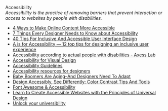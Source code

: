 Accessibility  
_Accessibility is the practice of removing barriers that prevent interaction or access to websites by people with disabilities._  

*   [4 Ways to Make Online Content More Accessible](http://www.uxbooth.com/articles/4-ways-to-make-online-content-more-accessible/)  
*   [7 Things Every Designer Needs to Know about Accessibility](https://medium.com/salesforce-ux/7-things-every-designer-needs-to-know-about-accessibility-64f105f0881b#.tvhahmv5g)  
*   [40 Tips For Inclusive And Accessible User Interface Design](https://trydesignlab.com/blog/40-tips-inclusion-accessibility-user-interface-design/)  
*   [A is for Accessibility — 12 top tips for designing an inclusive user experience](https://uxdesign.cc/the-a-to-z-of-ux-a-is-for-accessibility-12-top-tips-for-designing-an-inclusive-user-experience-667eedaf5bca)  
*   [Accessibility according to actual people with disabilities - Axess Lab](https://axesslab.com/accessibility-according-to-pwd/)  
*   [Accessibility for Visual Design](http://www.uxbooth.com/articles/accessibility-visual-design/)  
*   [Accessibility Guidelines](http://accessibility.voxmedia.com/)
*   [Accessibility resources for designers](http://www.iamnotmypixels.com/accessibility-resources-for-designers/)  
*   [Baby Boomers Are Aging–And Designers Need To Adapt](https://www.fastcodesign.com/90131258/baby-boomers-are-aging-heres-how-design-will-have-to-adapt)
*   [Design Accessibly, See Differently: Color Contrast Tips And Tools](https://www.smashingmagazine.com/2014/10/color-contrast-tips-and-tools-for-accessibility/)
*   [Font Awesome & Accessibility](http://fontawesome.io/accessibility/)  
*   [Learn to Create Accessible Websites with the Principles of Universal Design](https://www.interaction-design.org/literature/article/learn-to-create-accessible-websites-with-the-principles-of-universal-design)  
*   [Unlock your universibility](https://uxdesign.cc/unlock-your-universibility-4b25bbe2dab)  
